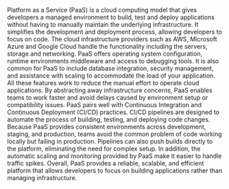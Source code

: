 Platform as a Service (PaaS) is a cloud computing model that gives developers a managed environment to build, test and deploy applications without having to manually maintain the underlying infrastructure. It simplifies the development and deployment process, allowing developers to focus on code. The cloud infrastructure providers such as AWS, Microsoft Azure and Google Cloud handle the functionality including the servers, storage and networking. PaaS offers operating system configuration, runtime environments middleware and access to debugging tools. It is also common for PaaS to include database integration, security management, and assistance with scaling to accommodate the load of your application. All these features work to reduce the manual effort to operate cloud applications. By abstracting away infrastructure concerns, PaaS enables teams to work faster and avoid delays caused by environment setup or compatibility issues. PaaS pairs well with Continuous Integration and Continuous Deployment (CI/CD) practices. CI/CD pipelines are designed to automate the process of building, testing, and deploying code changes. Because PaaS provides consistent environments across development, staging, and production, teams avoid the common problem of code working locally but failing in production. Pipelines can also push builds directly to the platform, eliminating the need for complex setup. In addition, the automatic scaling and monitoring provided by PaaS make it easier to handle traffic spikes. Overall, PaaS provides a reliable, scalable, and efficient platform that allows developers to focus on building applications rather than managing infrastructure. 